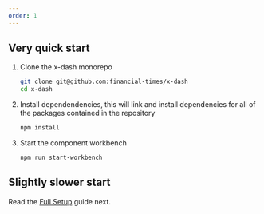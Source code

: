 ```yaml
---
order: 1
---
```


## Very quick start

1. Clone the x-dash monorepo

    ```bash
    git clone git@github.com:financial-times/x-dash
    cd x-dash
    ```

2. Install dependendencies, this will link and install dependencies for all of the packages contained in the repository

    ```bash
    npm install
    ```

3. Start the component workbench

    ```bash
    npm run start-workbench
    ```

## Slightly slower start

Read the [Full Setup](/tools/x-docs/src/docs/guides/components/setup.md) guide next.
